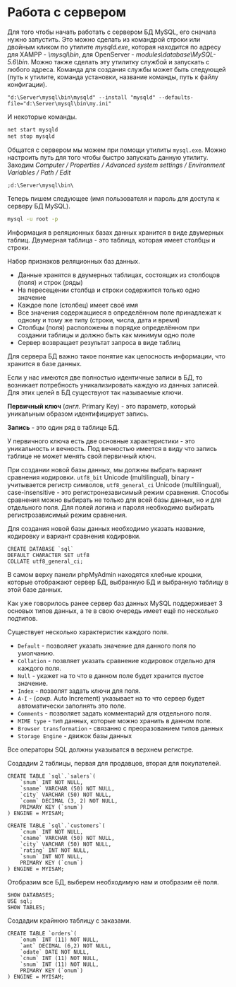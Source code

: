 # Работа с сервером

Для того чтобы начать работать с сервером БД MySQL, его сначала нужно запустить. Это можно сделать из командрой строки или двойным кликом по утилите *mysqld.exe*, которая находится по адресу для XAMPP - *\mysql\bin*, для OpenServer - *modules\database\MySQL-5.6\bin*. Можно также сделать эту утилитку службой и запускать с любого адреса. Команда для создания службы может быть следующей (путь к утилите, команда установки, название команды, путь к файлу конфигации).

```
"d:\Server\mysql\bin\mysqld" --install "mysqld" --defaults-file="d:\Server\mysql\bin\my.ini"
```

И некоторые команды.

```bash
net start mysqld
net stop mysqld
```

Общатся с сервером мы можем при помощи утилиты `mysql.exe`. Можно настроить путь для того чтобы быстро запускать данную утилиту. Заходим *Computer / Properties / Advanced system settings / Environment Variables / Path / Edit*

```
;d:\Server\mysql\bin\
```

Теперь пишем следующее (имя пользователя и пароль для доступа к серверу БД MySQL).

```bash
mysql -u root -p
```

Информация в реляционных базах данных хранится в виде двумерных таблиц. Двумерная таблица - это таблица, которая имеет столбцы и строки.

Набор признаков реляционных баз данных.


* Данные хранятся в двумерных таблицах, состоящих из столбоцов (поля) и строк (ряды)
* На пересещении столбца и строки содержится только одно значение
* Каждое поле (столбец) имеет своё имя
* Все значения содержащиеся в определённом поле принадлежат к одному и тому же типу (строки, числа, дата и время)
* Столбцы (поля) расположены в порядке определённом при создании таблицы и должно быть как минимум одно поле
* Сервер возвращает результат запроса в виде таблиц

Для сервера БД важно такое понятие как целосность информации, что хранится в базе данных.

Если у нас имеются две полностью идентичные записи в БД, то возникает потребность уникализировать каждую из данных записей. Для этих целей в БД существуют так называемые ключи.

**Первичный ключ** (*англ.* Primary Key) - это параметр, который уникальным образом идентифицирует запись.

**Запись** - это один ряд в таблице БД.

У первичного ключа есть две основные характеристики - это уникальность и вечность. Под вечностью имеется в виду что запись таблице не может менять свой первичный ключ.

При создании новой базы данных, мы должны выбрать вариант сравнения кодировки. `utf8_bit` Unicode (multilingual), binary - учитывается регистр символов, `utf8_general_ci` Unicode (multilingual), case-insensitive - это регистронезависимый режим сравнения. Способы сравнения можно выбирать не только для всей базы данных, но и для отдельного поля. Для полей логина и пароля необходимо выбирать регистрозависимый режим сравнения.

Для создания новой базы данных необходимо указать название, кодировку и вариант сравнения кодировки.

```
CREATE DATABASE `sql`
DEFAULT CHARACTER SET utf8
COLLATE utf8_general_ci;
```

В самом верху панели phpMyAdmin находятся хлебные крошки, которые отображают сервер БД, выбранную БД и выбранную таблицу в этой базе данных.

Как уже говорилось ранее сервер баз данных MySQL поддерживает 3 основых типов данных, а те в свою очередь имеет ещё по несколько подтипов.

Существует несколько характеристик каждого поля.


* `Default` - позволяет указать значение для данного поля по умолчанию.
* `Collation` - позвляет указать сравнение кодировок отдельно для каждого поля.
* `Null` - укажет на то что в данном поле будет хранится пустое значение.
* `Index` - позволят задать ключи для поля.
* `A-I` - (*сокр.* Auto Increment) указывает на то что сервер будет автоматически заполнять это поле.
* `Comments` - позволяет задать комментарий для отдельного поля.
* `MIME type` - тип данных, которые можно хранить в данном поле.
* `Browser transformation` - связанно с преоразованием типов данных
* `Storage Engine` - движок базы данных

Все операторы SQL должны указыватся в верхнем регистре.

Создадим 2 таблицы, первая для продавцов, вторая для покупателей.

```
CREATE TABLE `sql`.`salers`(
    `snum` INT NOT NULL,
    `sname` VARCHAR (50) NOT NULL,
    `city` VARCHAR (50) NOT NULL,
    `comm` DECIMAL (3, 2) NOT NULL,
    PRIMARY KEY (`snum`)
) ENGINE = MYISAM;

CREATE TABLE `sql`.`customers`(
    `cnum` INT NOT NULL,
    `cname` VARCHAR (50) NOT NULL,
    `city` VARCHAR (50) NOT NULL,
    `rating` INT NOT NULL,
    `snum` INT NOT NULL,
    PRIMARY KEY (`cnum`)
) ENGINE = MYISAM;
```

Отобразим все БД, выберем необходимую нам и отобразим её поля.

```
SHOW DATABASES;
USE sql;
SHOW TABLES;
```

Создадим крайнюю таблицу с заказами.

```
CREATE TABLE `orders`(
    `onum` INT (11) NOT NULL,
    `amt` DECIMAL (6,2) NOT NULL,
    `odate` DATE NOT NULL,
    `cnum` INT (11) NOT NULL,
    `snum` INT (11) NOT NULL,
    PRIMARY KEY (`onum`)
) ENGINE = MYISAM;
```